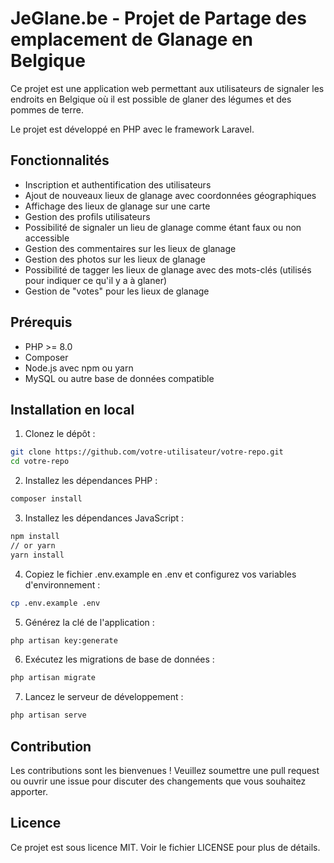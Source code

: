 # JeGlane.be - Projet de Partage des emplacement de Glanage en Belgique

Ce projet est une application web permettant aux utilisateurs de signaler les endroits en Belgique où il est possible de glaner des légumes et des pommes de terre.

Le projet est développé en PHP avec le framework Laravel.

## Fonctionnalités

- Inscription et authentification des utilisateurs
- Ajout de nouveaux lieux de glanage avec coordonnées géographiques
- Affichage des lieux de glanage sur une carte
- Gestion des profils utilisateurs
- Possibilité de signaler un lieu de glanage comme étant faux ou non accessible
- Gestion des commentaires sur les lieux de glanage
- Gestion des photos sur les lieux de glanage
- Possibilité de tagger les lieux de glanage avec des mots-clés (utilisés pour indiquer ce qu'il y a à glaner)
- Gestion de "votes" pour les lieux de glanage

## Prérequis

- PHP >= 8.0
- Composer
- Node.js avec npm ou yarn
- MySQL ou autre base de données compatible

## Installation en local

1. Clonez le dépôt :
```bash
git clone https://github.com/votre-utilisateur/votre-repo.git
cd votre-repo
```

2. Installez les dépendances PHP :  
```bash
composer install
```

3. Installez les dépendances JavaScript :  
```bash
npm install
// or yarn
yarn install
```

4. Copiez le fichier .env.example en .env et configurez vos variables d'environnement :  
```bash  
cp .env.example .env
```

5. Générez la clé de l'application :
```bash
php artisan key:generate
```

6. Exécutez les migrations de base de données :
```bash
php artisan migrate
```

7. Lancez le serveur de développement :
```bash
php artisan serve
```

## Contribution
Les contributions sont les bienvenues ! Veuillez soumettre une pull request ou ouvrir une issue pour discuter des changements que vous souhaitez apporter.  

## Licence
Ce projet est sous licence MIT. Voir le fichier LICENSE pour plus de détails.
